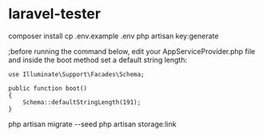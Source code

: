 # laravel-tester
composer install
cp .env.example .env
php artisan key:generate

;before running the command below, edit your AppServiceProvider.php file and inside the boot method set a default string length: 
	
  
    use Illuminate\Support\Facades\Schema;

	public function boot()
	{
		Schema::defaultStringLength(191);
	}
	
php artisan migrate --seed
php artisan storage:link
